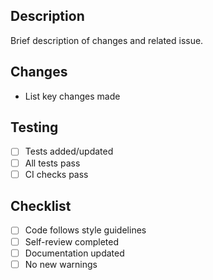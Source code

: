 ## Description

Brief description of changes and related issue.

## Changes

- List key changes made

## Testing

- [ ] Tests added/updated
- [ ] All tests pass
- [ ] CI checks pass

## Checklist

- [ ] Code follows style guidelines
- [ ] Self-review completed
- [ ] Documentation updated
- [ ] No new warnings 